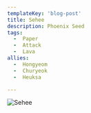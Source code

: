 ```yaml
---
templateKey: 'blog-post'
title: Sehee
description: Phoenix Seed
tags:
  -  Paper
  -  Attack
  -  Lava
allies:
  -  Hongyeom
  -  Churyeok
  -  Heuksa

---
```

![Sehee](/img/Sehee.png)
